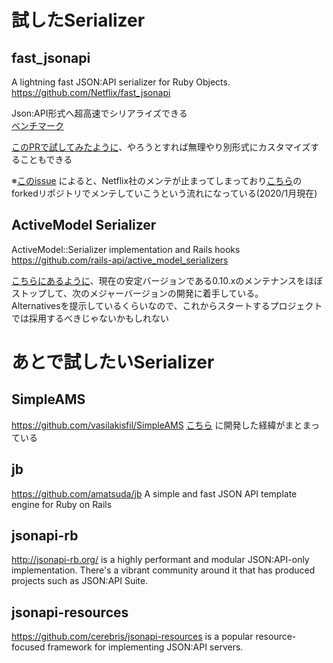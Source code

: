 # 試したSerializer

## fast_jsonapi
A lightning fast JSON:API serializer for Ruby Objects.  
https://github.com/Netflix/fast_jsonapi  

Json:API形式へ超高速でシリアライズできる  
[ベンチマーク](https://github.com/fast-jsonapi/fast_jsonapi#benchmark-times-for-250-records)  
  
[このPRで試してみたように](https://github.com/shibadog39/serializer-play-ground/pull/2)、やろうとすれば無理やり別形式にカスタマイズすることもできる



※[このissue](https://github.com/Netflix/fast_jsonapi/issues/433) によると、Netflix社のメンテが止まってしまっており[こちら](https://github.com/fast-jsonapi/fast_jsonapi)のforkedリポジトリでメンテしていこうという流れになっている(2020/1月現在)


## ActiveModel Serializer
ActiveModel::Serializer implementation and Rails hooks  
https://github.com/rails-api/active_model_serializers  

[こちらにあるように](https://github.com/rails-api/active_model_serializers#whats-happening-to-ams)、現在の安定バージョンである0.10.xのメンテナンスをほぼストップして、次のメジャーバージョンの開発に着手している。  
Alternativesを提示しているくらいなので、これからスタートするプロジェクトでは採用するべきじゃないかもしれない


# あとで試したいSerializer
## SimpleAMS
https://github.com/vasilakisfil/SimpleAMS
[こちら](https://vasilakisfil.social/blog/2020/01/20/modern-ruby-serializers/) に開発した経緯がまとまっている

## jb
https://github.com/amatsuda/jb
A simple and fast JSON API template engine for Ruby on Rails

## jsonapi-rb
http://jsonapi-rb.org/
is a highly performant and modular JSON:API-only implementation. There's a vibrant community around it that has produced projects such as JSON:API Suite.
  
## jsonapi-resources
https://github.com/cerebris/jsonapi-resources
is a popular resource-focused framework for implementing JSON:API servers.

